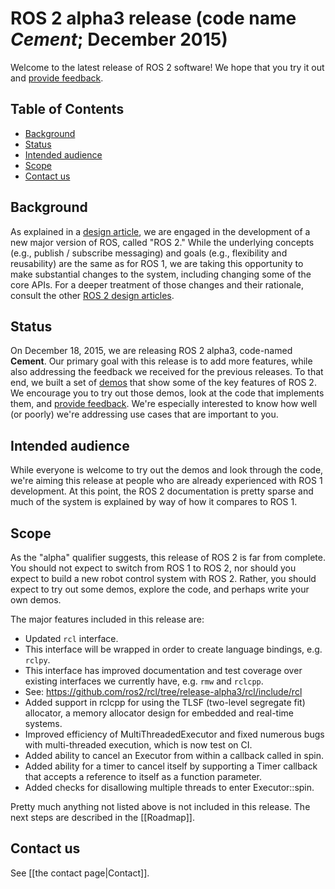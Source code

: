 # ROS 2 alpha3 release (code name *Cement*; December 2015)

Welcome to the latest release of ROS 2 software!  We hope that you try it out and [provide feedback](#contact-us).

## Table of Contents

- [Background](#background)
- [Status](#status)
- [Intended audience](#intended-audience)
- [Scope](#scope)
- [Contact us](#contact-us)

## Background

As explained in a [design
article](http://design.ros2.org/articles/why_ros2.html), we are engaged in
the development of a new major version of ROS, called "ROS 2." While the
underlying concepts (e.g., publish / subscribe messaging) and goals (e.g.,
flexibility and reusability) are the same as for ROS 1, we are taking this
opportunity to make substantial changes to the system, including changing
some of the core APIs.
For a deeper treatment of those changes and their
rationale, consult the other [ROS 2 design
articles](http://design.ros2.org).

## Status

On December 18, 2015, we are releasing ROS 2 alpha3,
code-named **Cement**.
Our primary goal with this release is to add more features, while also addressing the feedback we received for the previous releases.
To that end, we built a set of [demos](Tutorials) that
show some of the key features of ROS 2.
We encourage you to try out those
demos, look at the code that implements them, and [provide
feedback](#contact-us).
We're especially interested to know how well (or
poorly) we're addressing use cases that are important to you.

## Intended audience

While everyone is welcome to try out the demos and look through the code, we're aiming this release at people who are already experienced with ROS 1 development.
At this point, the ROS 2 documentation is pretty sparse and much of the system is explained by way of how it compares to ROS 1.

## Scope

As the "alpha" qualifier suggests, this release of ROS 2 is far from
complete.
You should not expect to switch from ROS 1 to ROS 2, nor should
you expect to build a new robot control system with ROS 2.
Rather, you
should expect to try out some demos, explore the code, and perhaps write
your own demos.

The major features included in this release are:

- Updated `rcl` interface.
 - This interface will be wrapped in order to create language bindings, e.g. `rclpy`.
 - This interface has improved documentation and test coverage over existing interfaces we currently have, e.g. `rmw` and `rclcpp`.
 - See: https://github.com/ros2/rcl/tree/release-alpha3/rcl/include/rcl
- Added support in rclcpp for using the TLSF (two-level segregate fit) allocator, a memory allocator design for embedded and real-time systems.
- Improved efficiency of MultiThreadedExecutor and fixed numerous bugs with multi-threaded execution, which is now test on CI.
- Added ability to cancel an Executor from within a callback called in spin.
- Added ability for a timer to cancel itself by supporting a Timer callback that accepts a reference to itself as a function parameter.
- Added checks for disallowing multiple threads to enter Executor::spin.

Pretty much anything not listed above is not included in this release.
The next steps are described in the [[Roadmap]].

## Contact us

See [[the contact page|Contact]].